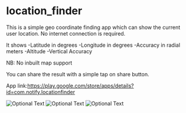 # location_finder
This is a simple geo coordinate finding app which can show the current user location. No internet connection is required.

It shows
-Latitude in degrees
-Longitude in degrees
-Accuracy in radial meters
-Altitude
-Vertical Accuracy

NB: No inbuilt map support

You can share the result with a simple tap on share button.

App link:https://play.google.com/store/apps/details?id=com.notify.locationfinder

![Optional Text](../main/Screenshots/1.png)
![Optional Text](../main/Screenshots/2.png)
![Optional Text](../main/Screenshots/3.png)
